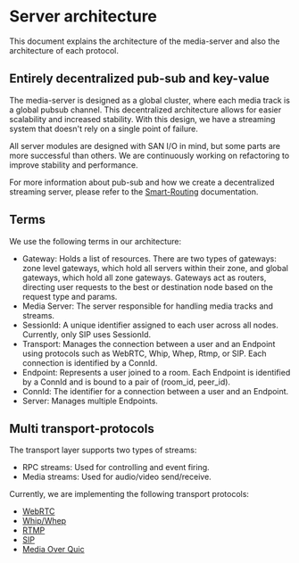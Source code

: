 # Server architecture

This document explains the architecture of the media-server and also the architecture of each protocol.

## Entirely decentralized pub-sub and key-value

The media-server is designed as a global cluster, where each media track is a global pubsub channel. This decentralized architecture allows for easier scalability and increased stability. With this design, we have a streaming system that doesn't rely on a single point of failure.

All server modules are designed with SAN I/O in mind, but some parts are more successful than others. We are continuously working on refactoring to improve stability and performance.

For more information about pub-sub and how we create a decentralized streaming server, please refer to the [Smart-Routing](https://github.com/8xFF/atm0s-sdn/blob/master/docs/smart_routing.md) documentation.

## Terms

We use the following terms in our architecture:

- Gateway: Holds a list of resources. There are two types of gateways: zone level gateways, which hold all servers within their zone, and global gateways, which hold all zone gateways. Gateways act as routers, directing user requests to the best or destination node based on the request type and params.
- Media Server: The server responsible for handling media tracks and streams.
- SessionId: A unique identifier assigned to each user across all nodes. Currently, only SIP uses SessionId.
- Transport: Manages the connection between a user and an Endpoint using protocols such as WebRTC, Whip, Whep, Rtmp, or SIP. Each connection is identified by a ConnId.
- Endpoint: Represents a user joined to a room. Each Endpoint is identified by a ConnId and is bound to a pair of (room_id, peer_id).
- ConnId: The identifier for a connection between a user and an Endpoint.
- Server: Manages multiple Endpoints.

## Multi transport-protocols

The transport layer supports two types of streams:

- RPC streams: Used for controlling and event firing.
- Media streams: Used for audio/video send/receive.

Currently, we are implementing the following transport protocols:

- [WebRTC](./protocols/webrtc.md)
- [Whip/Whep](./protocols/whip-whep.md)
- [RTMP](./protocols/rtmp.md)
- [SIP](./protocols/sip.md)
- [Media Over Quic](./protocols/moq.md)